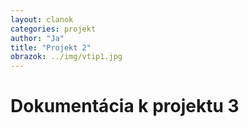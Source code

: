 ```yaml
---
layout: clanok
categories: projekt
author: "Ja"
title: "Projekt 2"
obrazok: ../img/vtip1.jpg
---
```

# Dokumentácia k projektu 3